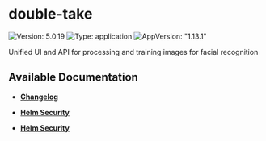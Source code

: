 # double-take

![Version: 5.0.19](https://img.shields.io/badge/Version-5.0.19-informational?style=flat-square) ![Type: application](https://img.shields.io/badge/Type-application-informational?style=flat-square) ![AppVersion: "1.13.1"](https://img.shields.io/badge/AppVersion-"1.13.1"-informational?style=flat-square)

Unified UI and API for processing and training images for facial recognition

## Available Documentation

- [**Changelog**](CHANGELOG)

- [**Helm Security**](container-security)

- [**Helm Security**](helm-security)

